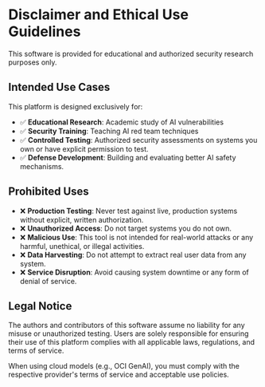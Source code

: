 # Disclaimer and Ethical Use Guidelines

This software is provided for educational and authorized security research purposes only.

## Intended Use Cases

This platform is designed exclusively for:

-   ✅ **Educational Research**: Academic study of AI vulnerabilities
-   ✅ **Security Training**: Teaching AI red team techniques
-   ✅ **Controlled Testing**: Authorized security assessments on systems you own or have explicit permission to test.
-   ✅ **Defense Development**: Building and evaluating better AI safety mechanisms.

## Prohibited Uses

-   ❌ **Production Testing**: Never test against live, production systems without explicit, written authorization.
-   ❌ **Unauthorized Access**: Do not target systems you do not own.
-   ❌ **Malicious Use**: This tool is not intended for real-world attacks or any harmful, unethical, or illegal activities.
-   ❌ **Data Harvesting**: Do not attempt to extract real user data from any system.
-   ❌ **Service Disruption**: Avoid causing system downtime or any form of denial of service.

## Legal Notice

The authors and contributors of this software assume no liability for any misuse or unauthorized testing. Users are solely responsible for ensuring their use of this platform complies with all applicable laws, regulations, and terms of service.

When using cloud models (e.g., OCI GenAI), you must comply with the respective provider's terms of service and acceptable use policies.
